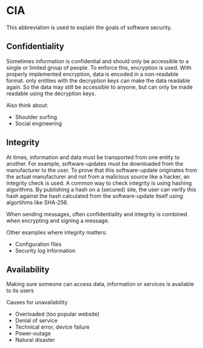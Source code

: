 # CIA
This abbreviation is used to explain the goals of software security.

## Confidentiality
Sometimes information is confidential and should only be accessible to a single or limited group of people.
To enforce this, encryption is used. With properly implemented encryption, data is encoded in a non-readable format. 
only entities with the decryption keys can make the data readable again. So the data may still be accessible to anyone,
but can only be made readable using the decryption keys. 

Also think about:
* Shoulder surfing
* Social engineering
   
## Integrity
At times, information and data must be transported from one entity to another. For example, software-updates must be 
downloaded from the manufacturer to the user. To prove that this software-update originates from the actual manufacturer 
and not from a malicious source like a hacker, an integrity check is used. A common way to check integrity is using 
hashing algorithms. By publishing a hash on a (secured) site, the user can verify this hash against the hash calculated
from the software-update itself using algortihms like SHA-256. 

When sending messages, often confidentiality and integrity is combined when encrypting and signing a message.

Other examples where integrity matters:
* Configuration files
* Security log information

## Availability
Making sure someone can access data, information or services is available to its users 

Causes for unavailability
* Overloaded (too popular website)
* Denial of service
* Technical error, device failure
* Power-outage
* Natural disaster

